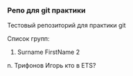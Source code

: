 ### Репо для git практики

Тестовый репозиторий для практики git

Список групп:

1. Surname FirstName
2





























n. Трифонов Игорь кто в ETS?